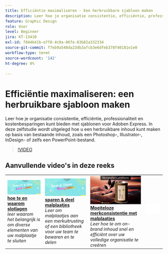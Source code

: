 ```yaml
---
title: Efficiëntie maximaliseren - Een herbruikbare sjabloon maken
description: Leer hoe je organisatie consistentie, efficiëntie, professionaliteit en kostenbesparingen kunt bieden met sjablonen voor Adoben Express
feature: Graphic Design
role: User
level: Beginner
jira: KT-13410
exl-id: f044b41b-e7f8-4c0a-86fe-83b82a332334
source-git-commit: f7eb9a548da23db3afcb3e6dfeb378f40181e1e0
workflow-type: tm+mt
source-wordcount: '142'
ht-degree: 0%

---
```


# Efficiëntie maximaliseren: een herbruikbare sjabloon maken

Leer hoe je organisatie consistentie, efficiëntie, professionaliteit en kostenbesparingen kunt bieden met sjablonen voor Adoben Express. In deze zelfstudie wordt uitgelegd hoe u een herbruikbare inhoud kunt maken op basis van bestaande inhoud, zoals een Photoshop-, Illustrator-, InDesign- of zelfs een PowerPoint-bestand.

>[!VIDEO](https://video.tv.adobe.com/v/3420208?quality=12&learn=on&hidetitle=true)

## Aanvullende video&#39;s in deze reeks

<table style="table-layout:fixed">
<tr>
    <td>
        <a href="lock-layers.md">
            <img alt="Lagen vergrendelen en aangeven waarom" src="assets/lock-layers.png" />
        </a>
        <div>
            <a href="lock-layers.md"><strong> hoe te en waarom slotlagen </strong></a>
            </div>
            <em> leer waarom het belangrijk is om diverse elementen van uw malplaatje te sluiten </em>
            <br>
    </td>
    <td>
         <a href="share-templates.md">
            <img alt="Sjablonen opslaan en delen" src="assets/share-templates.png" />
         </a>
         <div>
         <a href="share-templates.md"><strong> sparen &amp; deel malplaatjes </strong></a>
         </div>
         <em> Leer om malplaatjes aan een merkuitrusting of een bibliotheek voor uw team te bewaren en te delen </em>
         <br>
   </td>
   <td>
         <a href="use-templates.md">
            <img alt="Moeiteloze merkconsistentie met sjablonen" src="assets/use-templates.png" />
         </a>
         <div>
         <a href="use-templates.md"><strong> Moeiteloze merkconsistentie met malplaatjes </strong></a>
         </div>
         <em> Leer hoe te om on-brand inhoud snel en efficiënt over uw volledige organisatie te creëren </em>
         <br>
   </td>
    <td>
      <img alt="Spacer" src="../assets/Whitespacer.png" />
      <div>
      <br>
    </td>
</tr>
</table>

